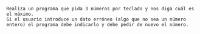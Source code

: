     Realiza un programa que pida 3 números por teclado y nos diga cuál es el máximo. 
    Si el usuario introduce un dato erróneo (algo que no sea un número entero) el programa debe indicarlo y debe pedir de nuevo el número.